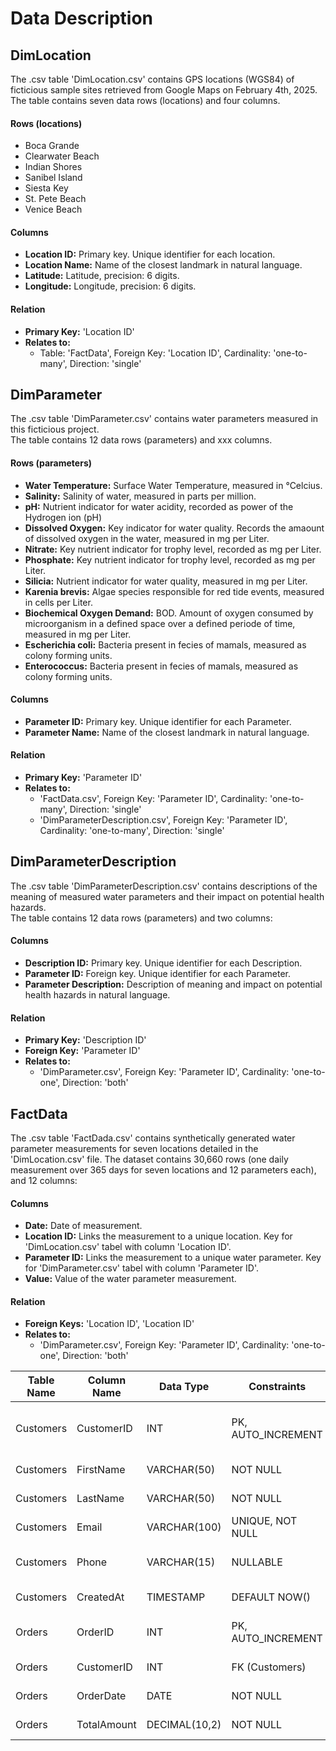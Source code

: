 # Data Description
## DimLocation
The .csv table 'DimLocation.csv' contains GPS locations (WGS84) of ficticious sample sites retrieved from Google Maps on February 4th, 2025.<br>
The table contains seven data rows (locations) and four columns.
#### Rows (locations)
* Boca Grande
* Clearwater Beach
* Indian Shores
* Sanibel Island
* Siesta Key
* St. Pete Beach
* Venice Beach
#### Columns
* **Location ID:** Primary key. Unique identifier for each location.
* **Location Name:** Name of the closest landmark in natural language.
* **Latitude:** Latitude, precision: 6 digits.
* **Longitude:** Longitude, precision: 6 digits.
#### Relation
* **Primary Key:** 'Location ID'
* **Relates to:**
  * Table: 'FactData', Foreign Key: 'Location ID', Cardinality: 'one-to-many', Direction: 'single'

## DimParameter
The .csv table 'DimParameter.csv' contains water parameters measured in this ficticious project.<br>
The table contains 12 data rows (parameters) and xxx columns.
#### Rows (parameters)
* **Water Temperature:** Surface Water Temperature, measured in °Celcius.
* **Salinity:** Salinity of water, measured in parts per million.
* **pH:** Nutrient indicator for water acidity, recorded as power of the Hydrogen ion (pH)
* **Dissolved Oxygen:** Key indicator for water quality. Records the amaount of dissolved oxygen in the water, measured in mg per Liter.
* **Nitrate:** Key nutrient indicator for trophy level, recorded as mg per Liter.
* **Phosphate:** Key nutrient indicator for trophy level, recorded as mg per Liter.
* **Silicia:** Nutrient indicator for water quality, measured in mg per Liter.
* **Karenia brevis:** Algae species responsible for red tide events, measured in cells per Liter.
* **Biochemical Oxygen Demand:** BOD. Amount of oxygen consumed by microorganism in a defined space over a defined periode of time, measured in mg per Liter.
* **Escherichia coli:** Bacteria present in fecies of mamals, measured as colony forming units.
* **Enterococcus:** Bacteria present in fecies of mamals, measured as colony forming units.
#### Columns
* **Parameter ID:** Primary key. Unique identifier for each Parameter.
* **Parameter Name:** Name of the closest landmark in natural language.
#### Relation
* **Primary Key:** 'Parameter ID'
* **Relates to:**
  * 'FactData.csv', Foreign Key: 'Parameter ID', Cardinality: 'one-to-many', Direction: 'single'
  * 'DimParameterDescription.csv', Foreign Key: 'Parameter ID', Cardinality: 'one-to-many', Direction: 'single'
 
## DimParameterDescription
The .csv table 'DimParameterDescription.csv' contains descriptions of the meaning of measured water parameters and their impact on potential health hazards.<br>
The table contains 12 data rows (parameters) and two columns:
#### Columns
* **Description ID:** Primary key. Unique identifier for each Description.
* **Parameter ID:** Foreign key. Unique identifier for each Parameter.
* **Parameter Description:** Description of meaning and impact on potential health hazards in natural language.
#### Relation
* **Primary Key:** 'Description ID'
* **Foreign Key:** 'Parameter ID'
* **Relates to:**
  * 'DimParameter.csv', Foreign Key: 'Parameter ID', Cardinality: 'one-to-one', Direction: 'both'

## FactData
The .csv table 'FactDada.csv' contains synthetically generated water parameter measurements for seven locations detailed in the 'DimLocation.csv' file. The dataset contains 30,660 rows (one daily measurement over 365 days for seven locations and 12 parameters each), and 12 columns:
#### Columns
* **Date:** Date of measurement.
* **Location ID:** Links the measurement to a unique location. Key for 'DimLocation.csv' tabel with column 'Location ID'.
* **Parameter ID:** Links the measurement to a unique water parameter. Key for 'DimParameter.csv' tabel with column 'Parameter ID'.
* **Value:** Value of the water parameter measurement.
#### Relation
* **Foreign Keys:** 'Location ID', 'Location ID'
* **Relates to:**
  * 'DimParameter.csv', Foreign Key: 'Parameter ID', Cardinality: 'one-to-one', Direction: 'both'



| Table Name | Column Name  | Data Type      | Constraints          | Description                  |
|------------|-------------|---------------|----------------------|------------------------------|
| Customers  | CustomerID  | INT           | PK, AUTO_INCREMENT  | Unique identifier for customer |
| Customers  | FirstName   | VARCHAR(50)   | NOT NULL            | Customer's first name         |
| Customers  | LastName    | VARCHAR(50)   | NOT NULL            | Customer's last name          |
| Customers  | Email       | VARCHAR(100)  | UNIQUE, NOT NULL    | Customer's email              |
| Customers  | Phone       | VARCHAR(15)   | NULLABLE            | Customer's phone number       |
| Customers  | CreatedAt   | TIMESTAMP     | DEFAULT NOW()       | Timestamp of creation         |
| Orders     | OrderID     | INT           | PK, AUTO_INCREMENT  | Unique identifier for order   |
| Orders     | CustomerID  | INT           | FK (Customers)      | Associated customer           |
| Orders     | OrderDate   | DATE          | NOT NULL            | Date of the order             |
| Orders     | TotalAmount | DECIMAL(10,2) | NOT NULL            | Total order amount            |

